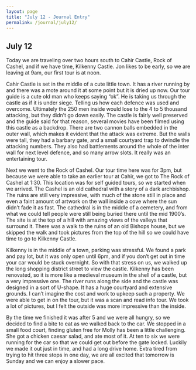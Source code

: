```yaml
---
layout: page
title: "July 12 - Journal Entry"
permalink: /journal/july12/
---
```


## July 12

Today we are traveling over two hours south to Cahir Castle, Rock of Cashel, and if we have time, Kilkenny Castle. Jon likes to  be early, so we are leaving at 9am, our first tour is at noon. 

Cahir Castle is set in the middle of a cute little town. It has a river running by and there was a mote around it at some point but it is dried up now. Our tour guide is a cute old man who keeps saying “ok”. He is taking us through the castle as if it is under siege. Telling us how each defence was used and overcome. Ultimately the 250 men inside would lose to the 4 to 5 thousand attacking, but they didn’t go down easily. The castle is fairly well preserved and the guide said for that reason, several movies have been filmed using this castle as a backdrop. There are two cannon balls embedded in the outer wall, which makes it evident that the attack was extreme. But the walls were tall, they had a barbary gate, and a small courtyard trap to dwindle the attacking numbers. They also had battlements around the whole of the inter wall for next level defence, and so many arrow slots. It really was an entertaining tour. 

Next we went to the Rock of Cashel. Our tour time here was for 3pm, but because we were able to take an earlier tour at Cahir, we got to The Rock of Cashel at 1:30. This location was for self guided tours, so we started when we arrived. The Cashel is an old cathedral with a story of a dark archbishop. The ruins are still very impressive, with much of the stone still in place and even a faint amount of artwork on the wall inside a cove where the sun didn’t fade it as fast. The cathedral is in the middle of a cemetery, and from what we could tell people were still being buried there until the mid 1900’s. The site is at the top of a hill with amazing views of the valleys that surround it. There was a walk to the ruins of an old Bishops house, but we skipped the walk and took pictures from the top of the hill so we could have time to go to Kilkenny Castle. 

Kilkenny is in the middle of a town, parking was stressful. We found a park and pay lot, but it was only open until 6pm, and if you don’t get out in time your car would be stuck overnight. So with that stress on us, we walked up the long shopping district street to view the castle. Kilkenny has been renovated, so it is more like a medieval museum in the shell of a castle, but a very impressive one. The river runs along the side and the castle was designed in a sort of U-shape. It has a huge courtyard and extensive grounds. I can’t imagine the cost and work to upkeep such a property. We were able to get in on the tour, but it was a scan and read info tour. We took a lot of pictures, but I felt the outside was more impressive than the inside. 

By the time we finished it was after 5 and we were all hungry, so we decided to find a bite to eat as we walked back to the car. We stopped in a small food court, finding gluten free for Molly has been a little challenging. She got a chicken caesar salad, and ate most of it. At ten to six we were running for the car so that we could get out before the gate locked. Luckily we made it out just in time, and had a long drive home. Extra tired from trying to hit three stops in one day, we are all excited that tomorrow is Sunday and we can enjoy a slower pace.
